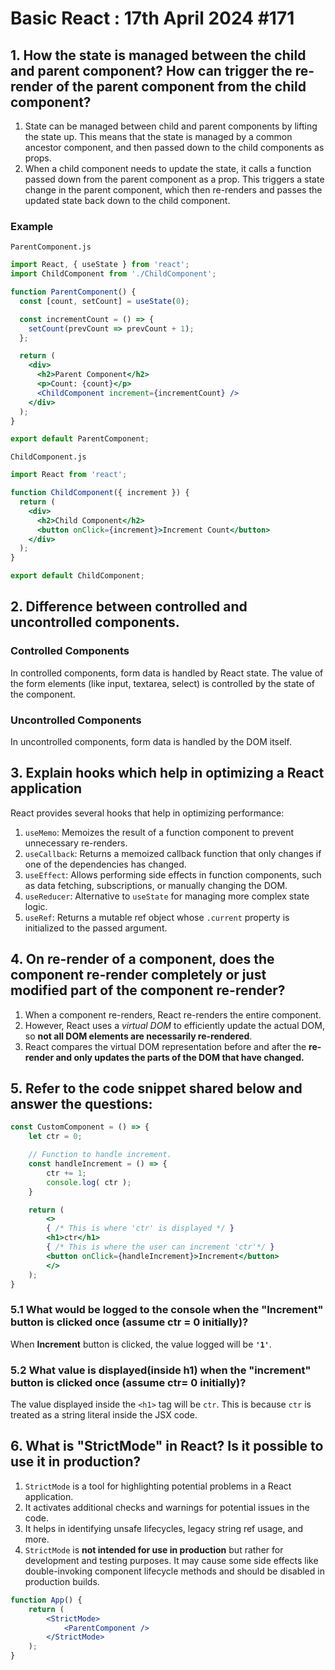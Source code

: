 # Basic React : 17th April 2024 #171
## 1. How the state is managed between the child and parent component? How can trigger the re-render of the parent component from the child component?
1. State can be managed between child and parent components by lifting the state up. This means that the state is managed by a common ancestor component, and then passed down to the child components as props.
2. When a child component needs to update the state, it calls a function passed down from the parent component as a prop. This triggers a state change in the parent component, which then re-renders and passes the updated state back down to the child component.

### Example
`ParentComponent.js`
```jsx
import React, { useState } from 'react';
import ChildComponent from './ChildComponent';

function ParentComponent() {
  const [count, setCount] = useState(0);

  const incrementCount = () => {
    setCount(prevCount => prevCount + 1);
  };

  return (
    <div>
      <h2>Parent Component</h2>
      <p>Count: {count}</p>
      <ChildComponent increment={incrementCount} />
    </div>
  );
}

export default ParentComponent;
```

`ChildComponent.js`
```jsx
import React from 'react';

function ChildComponent({ increment }) {
  return (
    <div>
      <h2>Child Component</h2>
      <button onClick={increment}>Increment Count</button>
    </div>
  );
}

export default ChildComponent;
```

## 2. Difference between controlled and uncontrolled components.
### Controlled Components
In controlled components, form data is handled by React state. The value of the form elements (like input, textarea, select) is controlled by the state of the component.
### Uncontrolled Components
In uncontrolled components, form data is handled by the DOM itself.

## 3. Explain hooks which help in optimizing a React application
React provides several hooks that help in optimizing performance:
1. `useMemo`: Memoizes the result of a function component to prevent unnecessary re-renders.
2. `useCallback`: Returns a memoized callback function that only changes if one of the dependencies has changed.
3. `useEffect`: Allows performing side effects in function components, such as data fetching, subscriptions, or manually changing the DOM.
4. `useReducer`: Alternative to `useState` for managing more complex state logic.
5. `useRef`: Returns a mutable ref object whose `.current` property is initialized to the passed argument.

## 4. On re-render of a component, does the component re-render completely or just modified part of the component re-render?
1. When a component re-renders, React re-renders the entire component. 
2. However, React uses a *virtual DOM* to efficiently update the actual DOM, so **not all DOM elements are necessarily re-rendered**. 
3. React compares the virtual DOM representation before and after the **re-render and only updates the parts of the DOM that have changed.**

## 5. Refer to the code snippet shared below and answer the questions:  
```jsx
const CustomComponent = () => {
	let ctr = 0;

	// Function to handle increment.
	const handleIncrement = () => {
		ctr += 1;
		console.log( ctr );
	}

	return (
		<>
		{ /* This is where 'ctr' is displayed */ }
		<h1>ctr</h1>
		{ /* This is where the user can increment 'ctr'*/ }
		<button onClick={handleIncrement}>Increment</button>
		</>
	);
}
```
### 5.1 What would be logged to the console when the "Increment" button is clicked once (assume ctr = 0 initially)?  
When **Increment** button is clicked, the value logged will be **`'1'`**.

### 5.2 What value is displayed(inside h1) when the "increment" button is clicked once (assume ctr= 0 initially)?
The value displayed inside the `<h1>` tag will be `ctr`. This is because `ctr` is treated as a string literal inside the JSX code.

## 6. What is "StrictMode" in React? Is it possible to use it in production?
1. `StrictMode` is a tool for highlighting potential problems in a React application. 
2. It activates additional checks and warnings for potential issues in the code. 
3. It helps in identifying unsafe lifecycles, legacy string ref usage, and more. 
4. `StrictMode` is **not intended for use in production** but rather for development and testing purposes. It may cause some side effects like double-invoking component lifecycle methods and should be disabled in production builds.

```jsx
function App() { 
	return ( 
		<StrictMode> 
			<ParentComponent /> 
		</StrictMode> 
	); 
}
```